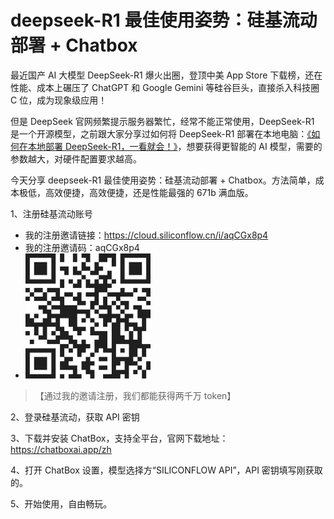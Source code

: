 # deepseek-R1 最佳使用姿势：硅基流动部署 + Chatbox

最近国产 AI 大模型 DeepSeek-R1 爆火出圈，登顶中美 App Store 下载榜，还在性能、成本上碾压了 ChatGPT 和 Google Gemini 等硅谷巨头，直接杀入科技圈 C 位，成为现象级应用！

但是 DeepSeek 官网频繁提示服务器繁忙，经常不能正常使用，DeepSeek-R1 是一个开源模型，之前跟大家分享过如何将 DeepSeek-R1 部署在本地电脑：[《如何在本地部署 DeepSeek-R1，一看就会！》](https://zhuanlan.zhihu.com/p/22210737029)，想要获得更智能的 AI 模型，需要的参数越大，对硬件配置要求越高。

今天分享 deepseek-R1 最佳使用姿势：硅基流动部署 + Chatbox。方法简单，成本极低，高效便捷，高效便捷，还是性能最强的 671b 满血版。

1、注册硅基流动账号

- 我的注册邀请链接：https://cloud.siliconflow.cn/i/aqCGx8p4
- 我的注册邀请码：aqCGx8p4
- ![邀请码](/img/share_siliconflow.png)

> 【通过我的邀请注册，我们都能获得两千万 token】

2、登录硅基流动，获取 API 密钥

3、下载并安装 ChatBox，支持全平台，官网下载地址：https://chatboxai.app/zh

4、打开 ChatBox 设置，模型选择方“SILICONFLOW API”，API 密钥填写刚获取的。

5、开始使用，自由畅玩。
